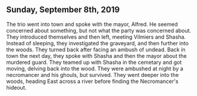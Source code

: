 ## Sunday, September 8th, 2019
The trio went into town and spoke with the mayor, Alfred.
He seemed concerned about something, but not what the party was concerned about.
They introduced themselves and then left, meeting Vilmiers and Shasha.
Instead of sleeping, they investigated the graveyard, and then further into the woods.
They turned back after facing an ambush of undead.
Back in town the next day, they spoke with Shasha and then the mayor about the murdered guard.
They teamed up with Shasha in the cemetary and got moving, delving back into the wood.
They were ambushed at night by a necromancer and his ghouls, but survived.
They went deeper into the woods, heading East across a river before finding the Necromancer's hideout.
